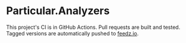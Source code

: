 # Particular.Analyzers

This project's CI is in GitHub Actions. Pull requests are built and tested. Tagged versions are automatically pushed to [feedz.io](https://feedz.io/org/particular-software/repository/packages/packages/Particular.Analyzers).
